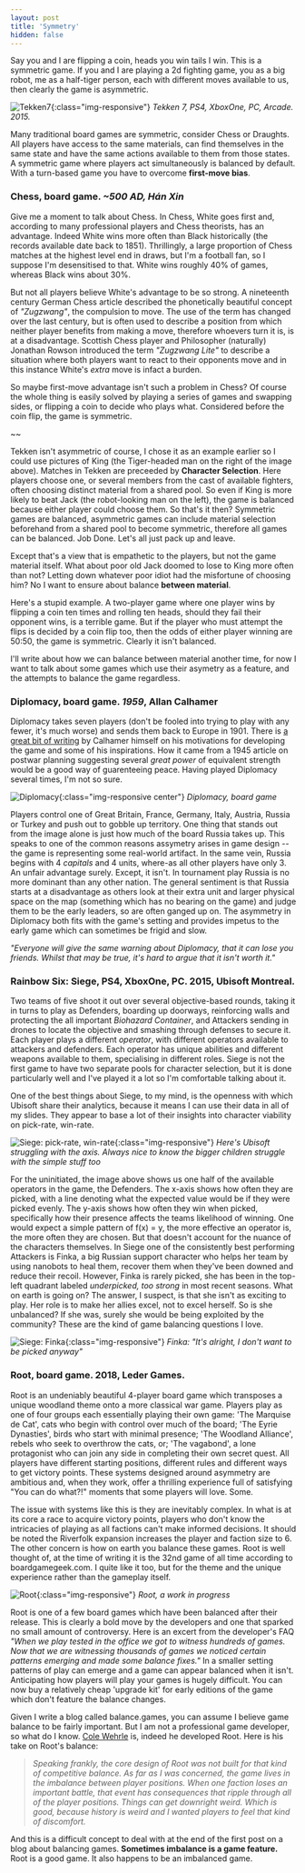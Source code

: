 ```yaml
---
layout: post
title: 'Symmetry'
hidden: false
---
```


Say you and I are flipping a coin, heads you win tails I win. This is a symmetric game. If you and I are playing a 2d fighting game, you as a big robot, me as a half-tiger person, each with different moves available to us, then clearly the game is asymmetric. 

![Tekken7](../public/images/symmetry/tekken_jack_king.jpg){:class="img-responsive"}
*Tekken 7, PS4, XboxOne, PC, Arcade. 2015.*

Many traditional board games are symmetric, consider Chess or Draughts. All players have access to the same materials, can find themselves in the same state and have the same actions available to them from those states. A symmetric game where players act simultaneously is balanced by default. With a turn-based game you have to overcome **first-move bias**. 

### Chess, board game. *~500 AD, Hán Xin*

Give me a moment to talk about Chess. In Chess, White goes first and, according to many professional players and Chess theorists, has an advantage. Indeed White wins more often than Black historically (the records available date back to 1851). Thrillingly, a large proportion of Chess matches at the highest level end in draws, but I'm a football fan, so I suppose I'm desensitised to that. White wins roughly 40% of games, whereas Black wins about 30%. 

But not all players believe White's advantage to be so strong. A nineteenth century German Chess article described the phonetically beautiful concept of *"Zugzwang"*, the compulsion to move. The use of the term has changed over the last century, but is often used to describe a position from which neither player benefits from making a move, therefore whoevers turn it is, is at a disadvantage. Scottish Chess player and Philosopher (naturally) Jonathan Rowson introduced the term *"Zugzwang Lite"* to describe a situation where both players want to react to their opponents move and in this instance White's *extra* move is infact a burden. 

So maybe first-move advantage isn't such a problem in Chess? Of course the whole thing is easily solved by playing a series of games and swapping sides, or flipping a coin to decide who plays what. Considered before the coin flip, the game is symmetric.

~~

Tekken isn't asymmetric of course, I chose it as an example earlier so I could use pictures of King (the Tiger-headed man on the right of the image above). Matches in Tekken are preceeded by **Character Selection**. Here players choose one, or several members from the cast of available fighters, often choosing distinct material from a shared pool. So even if King is more likely to beat Jack (the robot-looking man on the left), the game is balanced because either player could choose them. So that's it then? Symmetric games are balanced, asymmetric games can include material selection beforehand from a shared pool to become symmetric, therefore all games can be balanced. Job Done. Let's all just pack up and leave.

Except that's a view that is empathetic to the players, but not the game material itself. What about poor old Jack doomed to lose to King more often than not? Letting down whatever poor idiot had the misfortune of choosing him? No I want to ensure about balance **between material**.

Here's a stupid example. A two-player game where one player wins by flipping a coin ten times and rolling ten heads, should they fail their opponent wins, is a terrible game. But if the player who must attempt the flips is decided by a coin flip too, then the odds of either player winning are 50:50, the game is symmetric. Clearly it isn't balanced.

I'll write about how we can balance between material another time, for now I want to talk about some games which use their asymetry as a feature, and the attempts to balance the game regardless.

### Diplomacy, board game. *1959*, Allan Calhamer

Diplomacy takes seven players (don't be fooled into trying to play with any fewer, it's much worse) and sends them back to Europe in 1901. There is [a great bit of writing](http://www.diplomacy-archive.com/resources/calhamer/invention.htm) by Calhamer himself on his motivations for developing the game and some of his inspirations. How it came from a 1945 article on postwar planning suggesting several *great power* of equivalent strength would be a good way of guarenteeing peace. Having played Diplomacy several times, I'm not so sure.

![Diplomacy](../public/images/symmetry/diplomacy.jpg){:class="img-responsive center"}
*Diplomacy, board game*

Players control one of Great Britain, France, Germany, Italy, Austria, Russia or Turkey and push out to gobble up territory. One thing that stands out from the image alone is just how much of the board Russia takes up. This speaks to one of the common reasons assymetry arises in game design -- the game is representing some real-world artifact. In the same vein, Russia begins with 4 *capitals* and 4 units, where-as all other players have only 3. An unfair advantage surely. Except, it isn't. In tournament play Russia is no more dominant than any other nation. The general sentiment is that Russia starts at a disadvantage as others look at their extra unit and larger physical space on the map (something which has no bearing on the game) and judge them to be the early leaders, so are often ganged up on. The asymmetry in Diplomacy both fits with the game's setting and provides impetus to the early game which can sometimes be frigid and slow.

*"Everyone will give the same warning about Diplomacy, that it can lose you friends. Whilst that may be true, it's hard to argue that it isn't worth it."*

### Rainbow Six: Siege, PS4, XboxOne, PC. 2015, Ubisoft Montreal.

Two teams of five shoot it out over several objective-based rounds, taking it in turns to play as Defenders, boarding up doorways, reinforcing walls and protecting the all important *Biohazard Container*, and Attackers sending in drones to locate the objective and smashing through defenses to secure it. Each player plays a different *operator*, with different operators available to attackers and defenders. Each operator has unique abilities and different weapons available to them, specialising in different roles. Siege is not the first game to have two separate pools for character selection, but it is done particularly well and I've played it a lot so I'm comfortable talking about it.

One of the best things about Siege, to my mind, is the openness with which Ubisoft share their analytics, because it means I can use their data in all of my slides. They appear to base a lot of their insights into character viability on pick-rate, win-rate. 

![Siege: pick-rate, win-rate](../public/images/symmetry/siege-prwr.png){:class="img-responsive"}
*Here's Ubisoft struggling with the axis. Always nice to know the bigger children struggle with the simple stuff too*

For the uninitiated, the image above shows us one half of the available operators in the game, the Defenders. The x-axis shows how often they are picked, with a line denoting what the expected value would be if they were picked evenly. The y-axis shows how often they win when picked, specifically how their presence affects the teams likelihood of winning. One would expect a simple pattern of f(x) = y, the more effective an operator is, the more often they are chosen. But that doesn't account for the nuance of the characters themselves. In Siege one of the consistently best performing Attackers is Finka, a big Russian support character who helps her team by using nanobots to heal them, recover them when they've been downed and reduce their recoil. However, Finka is rarely picked, she has been in the top-left quadrant labeled *underpicked, too strong* in most recent seasons. What on earth is going on? The answer, I suspect, is that she isn't as exciting to play. Her role is to make her allies excel, not to excel herself. So is she unbalanced? If she was, surely she would be being exploited by the community? These are the kind of game balancing questions I love. 

![Siege: Finka](../public/images/symmetry/finka.jpg){:class="img-responsive"}
*Finka: "It's alright, I don't want to be picked anyway"*

### Root, board game. 2018, Leder Games.

Root is an undeniably beautiful 4-player board game which transposes a unique woodland theme onto a more classical war game. Players play as one of four groups each essentially playing their own game: 'The Marquise de Cat', cats who begin with control over much of the board; 'The Eyrie Dynasties', birds who start with minimal presence; 'The Woodland Alliance', rebels who seek to overthrow the cats, or; 'The vagabond', a lone protagonist who can join any side in completing their own secret quest. All players have different starting positions, different rules and different ways to get victory points. These systems designed around asymmetry are ambitious and, when they work, offer a thrilling experience full of satisfying "You can do what?!" moments that some players will love. Some.

The issue with systems like this is they are inevitably complex. In what is at its core a race to acquire victory points, players who don't know the intricacies of playing as all factions can't make informed decisions. It should be noted the Riverfolk expansion increases the player and faction size to 6. The other concern is how on earth you balance these games. Root is well thought of, at the time of writing it is the 32nd game of all time according to boardgamegeek.com. I quite like it too, but for the theme and the unique experience rather than the gameplay itself. 

![Root](../public/images/symmetry/root_figures.jpg){:class="img-responsive"}
*Root, a work in progress*

Root is one of a few board games which have been balanced after their release. This is clearly a bold move by the developers and one that sparked no small amount of controversy. Here is an excert from the developer's FAQ *"When we play tested in the office we got to witness hundreds of games. Now that we are witnessing thousands of games we noticed certain patterns emerging and made some balance fixes."* In a smaller setting patterns of play can emerge and a game can appear balanced when it isn't. Anticipating how players will play your games is hugely difficult. You can now buy a relatively cheap 'upgrade kit' for early editions of the game which don't feature the balance changes. 

Given I write a blog called balance.games, you can assume I believe game balance to be fairly important. But I am not a professional game developer, so what do I know. [Cole Wehrle](https://boardgamegeek.com/boardgamedesigner/35585/cole-wehrle) is, indeed he developed Root. Here is his take on Root's balance: 
> *Speaking frankly, the core design of Root was not built for that kind of competitive balance. As far as I was concerned, the game lives in the imbalance between player positions. When one faction loses an important battle, that event has consequences that ripple through all of the player positions. Things can get downright weird. Which is good, because history is weird and I wanted players to feel that kind of discomfort.*

And this is a difficult concept to deal with at the end of the first post on a blog about balancing games. **Sometimes imbalance is a game feature.** Root is a good game. It also happens to be an imbalanced game. 

